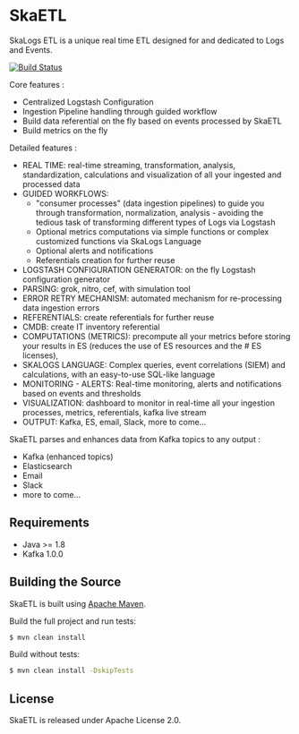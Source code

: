# SkaETL

SkaLogs ETL is a unique real time ETL designed for and dedicated to Logs and Events.
 
[![Build Status](https://travis-ci.com/skalogs/SkaETL.svg?branch=master)](https://travis-ci.com/skalogs/SkaETL)

Core features :

 * Centralized Logstash Configuration
 * Ingestion Pipeline handling through guided workflow
 * Build data referential on the fly based on events processed by SkaETL
 * Build metrics on the fly

Detailed features :

 * REAL TIME: real-time streaming, transformation, analysis, standardization, calculations and visualization of all your        ingested and processed data
 * GUIDED WORKFLOWS:
   * "consumer processes" (data ingestion pipelines) to guide you through transformation, normalization, analysis - avoiding      the tedious task of transforming different types of Logs via Logstash
   * Optional metrics computations via simple functions or complex customized functions via SkaLogs Language
   * Optional alerts and notifications
   * Referentials creation for further reuse
 * LOGSTASH CONFIGURATION GENERATOR:  on the fly Logstash configuration generator
 * PARSING: grok, nitro, cef, with simulation tool
 * ERROR RETRY MECHANISM: automated mechanism for re-processing data ingestion errors
 * REFERENTIALS: create referentials for further reuse
 * CMDB: create IT inventory referential
 * COMPUTATIONS (METRICS): precompute all your metrics before storing your results in ES (reduces the use of ES resources and    the # ES licenses),
 * SKALOGS LANGUAGE: Complex queries, event correlations (SIEM) and calculations, with an easy-to-use SQL-like language
 * MONITORING - ALERTS: Real-time monitoring, alerts and notifications based on events and thresholds
 * VISUALIZATION: dashboard to monitor in real-time all your ingestion processes, metrics, referentials, kafka live stream
 * OUTPUT: Kafka, ES, email, Slack, more to come...
 
SkaETL parses and enhances data from Kafka topics to any output :
* Kafka (enhanced topics)
* Elasticsearch
* Email
* Slack
* more to come...

## Requirements

* Java >= 1.8 
* Kafka 1.0.0


## Building the Source

SkaETL is built using [Apache Maven](http://maven.apache.org/).

Build the full project and run tests: 
```sh
$ mvn clean install
```

Build without tests: 
```sh
$ mvn clean install -DskipTests
```

## License

SkaETL is released under Apache License 2.0.
